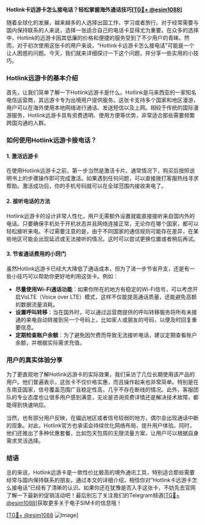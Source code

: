 **Hotlink卡远游卡怎么接电话？轻松掌握海外通话技巧[[TG💪+ @esim1088](https://t.me/s/esim1088)]**

随着全球化的发展，越来越多的人选择出国工作、学习或者旅行。对于经常需要与国内保持联系的人来说，选择一张适合自己的电话卡显得尤为重要。在众多的选择中，Hotlink的远游卡因其低廉的价格和便捷的服务受到了不少用户的青睐。然而，对于初次使用这张卡的用户来说，“Hotlink卡远游卡怎么接电话”可能是一个让人困惑的问题。今天，我们就来详细探讨一下这个问题，并分享一些实用的小技巧。

### Hotlink远游卡的基本介绍

首先，让我们简单了解一下Hotlink远游卡是什么。Hotlink是马来西亚的一家知名电信运营商，其远游卡专为出境用户提供服务。这张卡支持多个国家和地区漫游，用户可以在海外使用本地网络进行通话、发送短信以及上网。相较于传统的国际漫游服务，Hotlink远游卡具有资费透明、使用方便等优势，非常适合那些需要频繁跨国沟通的人群。

### 如何使用Hotlink远游卡接电话？

#### 1. **激活远游卡**
在使用Hotlink远游卡之前，第一步当然是激活卡片。通常情况下，购买后按照说明书上的步骤操作即可完成激活。如果遇到任何问题，可以直接拨打客服热线寻求帮助。激活成功后，你的手机号码就可以在全球范围内接收来电了。

#### 2. **接听电话的方法**
Hotlink远游卡的设计非常人性化，用户无需额外设置就能直接接听来自国内外的电话。只要确保手机处于开机状态并且网络连接正常，无论你在哪个国家，都可以轻松接听来电。不过需要注意的是，由于不同国家的通信规则可能存在差异，在某些地区可能会出现延迟或无法接听的情况。这时可以尝试更换位置或者稍后再试。

#### 3. **节省通话费用的小窍门**
虽然Hotlink远游卡已经大大降低了通话成本，但为了进一步节省开支，还是有一些小技巧可以帮助你更好地利用这张卡。例如：
- **尽量使用Wi-Fi通话功能**：如果你所在的地方有稳定的Wi-Fi信号，可以考虑开启VoLTE（Voice over LTE）模式，这样不仅能提高通话质量，还能避免高额的数据流量消耗。
- **设置呼叫转移**：当在国外时，可以通过运营商提供的呼叫转移服务将所有未接通的来电自动转接到另一个号码上，比如家人或朋友的号码，以便及时回复重要信息。
- **定期检查账户余额**：为了避免因欠费而导致无法接听电话，建议定期查看账户余额，并根据实际需求充值。

### 用户的真实体验分享

为了更直观地了解Hotlink远游卡的实际效果，我们采访了几位长期使用该产品的用户。他们普遍表示，这张卡不仅价格实惠，而且操作起来也非常简单。特别是在东南亚国家，信号覆盖范围广且稳定性高，几乎不存在断线的情况。此外，客服团队的专业态度也让很多用户感到满意，无论是咨询资费详情还是解决技术故障，都能得到快速响应。

当然，也有部分用户反映，在偏远地区或者信号较弱的地方，偶尔会出现通话中断的现象。对此，Hotlink官方也承诺会持续优化网络布局，提升用户体验。同时，他们还推出了多种优惠套餐，比如包天包周的无限流量方案，让用户可以根据自身需求灵活选择。

### 结语

总的来说，Hotlink远游卡是一款性价比极高的境外通讯工具，特别适合那些需要经常与国内保持联系的朋友。通过本文的详细介绍，相信你对“Hotlink卡远游卡怎么接电话”已经有了清晰的认识。如果你还在犹豫是否入手这张卡，不妨先去官网了解一下最新的促销活动吧！最后别忘了关注我们的Telegram频道[[TG💪+ @esim1088](https://t.me/s/esim1088)]获取更多关于电子SIM卡的信息哦！

[[TG💪+ @esim1088](https://t.me/s/esim1088) ![Image](https://i.postimg.cc/4NQfJmqS/Snipaste-2025-05-13-00-14-12.png)]